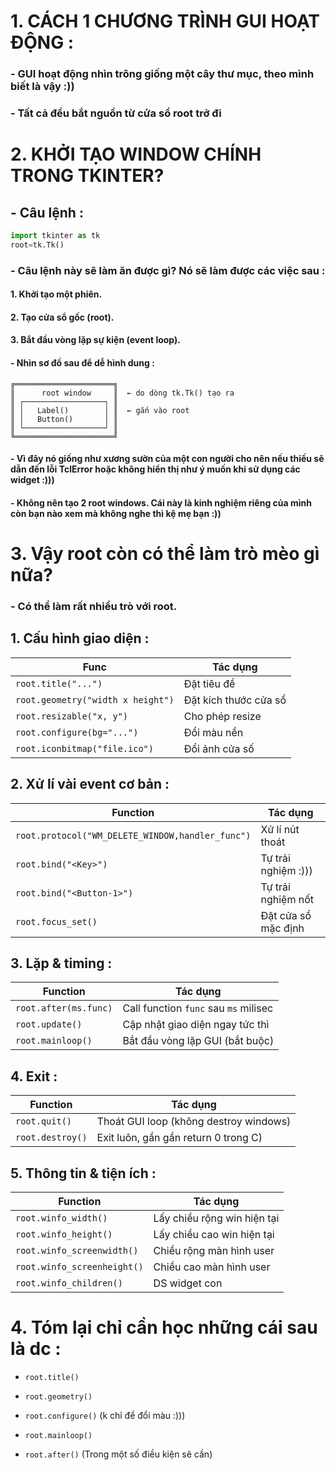 # 1. CÁCH 1 CHƯƠNG TRÌNH GUI HOẠT ĐỘNG :

### - GUI hoạt động nhìn trông giống một cây thư mục, theo mình biết là vậy :))

### - Tất cả đều bắt nguồn từ cửa sổ root trở đi

# 2. KHỞI TẠO WINDOW CHÍNH TRONG TKINTER?

## - Câu lệnh :

```python
import tkinter as tk
root=tk.Tk()
```

### - Câu lệnh này sẽ làm ăn được gì? Nó sẽ làm được các việc sau :

#### 1. Khởi tạo một phiên.

#### 2. Tạo cửa sổ gốc (root).

#### 3. Bắt đầu vòng lặp sự kiện (event loop).

#### - Nhìn sơ đồ sau để dễ hình dung :

```text
╔══════════════════════╗
║      root window     ║  ← do dòng tk.Tk() tạo ra
║ ┌──────────────────┐ ║
║ │   Label()        │ ║  ← gắn vào root
║ │   Button()       │ ║
║ └──────────────────┘ ║
╚══════════════════════╝
```

#### - Vì đây nó giống như xương sườn của một con người cho nên nếu thiếu sẽ dẫn đến lỗi TclError hoặc không hiển thị như ý muốn khi sử dụng các widget :)))

#### - Không nên tạo 2 root windows. Cái này là kinh nghiệm riêng của mình còn bạn nào xem mà không nghe thì kệ mẹ bạn :))

# 3. Vậy root còn có thể làm trò mèo gì nữa?

### - Có thể làm rất nhiều trò với root.

## 1. Cấu hình giao diện :

|Func|Tác dụng|
|----|--------|
|`root.title("...")`|Đặt tiêu đề|
|`root.geometry("width x height")`|Đặt kích thước cửa sổ|
|`root.resizable("x, y")`|Cho phép resize|
|`root.configure(bg="...")`|Đổi màu nền|
|`root.iconbitmap("file.ico")`|Đổi ảnh cửa số|

## 2. Xử lí vài event cơ bản :

|Function|Tác dụng|
|-|-|
|`root.protocol("WM_DELETE_WINDOW,handler_func")`|Xử lí nút thoát|
|`root.bind("<Key>")`|Tự trải nghiệm :)))|
|`root.bind("<Button-1>")`|Tự trải nghiệm nốt|
|`root.focus_set()`|Đặt cửa sổ mặc định|

## 3. Lặp & timing :

|Function|Tác dụng|
|-|-|
|`root.after(ms.func)`|Call function `func` sau `ms` milisec|
|`root.update()`|Cập nhật giao diện ngay tức thì|
|`root.mainloop()`|Bắt đầu vòng lặp GUI (bắt buộc)|

## 4. Exit :

|Function|Tác dụng|
|-|-|
|`root.quit()`|Thoát GUI loop (không destroy windows)|
|`root.destroy()`|Exit luôn, gần gần return 0 trong C)|

## 5. Thông tin & tiện ích :

|Function|Tác dụng|
|-|-|
|`root.winfo_width()`|Lấy chiều rộng win hiện tại|
|`root.winfo_height()`|Lấy chiều cao win hiện tại|
|`root.winfo_screenwidth()`|Chiều rộng màn hình user|
|`root.winfo_screenheight()`|Chiều cao màn hình user|
|`root.winfo_children()`|DS widget con|


# 4. Tóm lại chỉ cần học những cái sau là dc :

- `root.title()`

- `root.geometry()`

- `root.configure()` (k chỉ để đổi màu :)))

- `root.mainloop()`

- `root.after()` (Trong một số điều kiện sẽ cần)